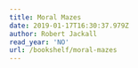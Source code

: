 ```yaml
---
title: Moral Mazes
date: 2019-01-17T16:30:37.979Z
author: Robert Jackall
read_year: 'NO'
url: /bookshelf/moral-mazes
---
```



